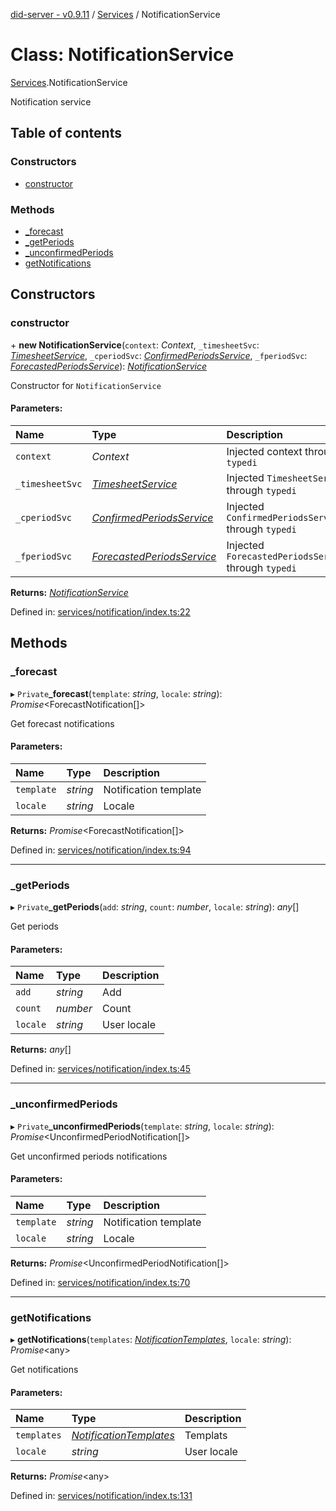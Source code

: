 [did-server - v0.9.11](../README.md) / [Services](../modules/services.md) / NotificationService

# Class: NotificationService

[Services](../modules/services.md).NotificationService

Notification service

## Table of contents

### Constructors

- [constructor](services.notificationservice.md#constructor)

### Methods

- [\_forecast](services.notificationservice.md#_forecast)
- [\_getPeriods](services.notificationservice.md#_getperiods)
- [\_unconfirmedPeriods](services.notificationservice.md#_unconfirmedperiods)
- [getNotifications](services.notificationservice.md#getnotifications)

## Constructors

### constructor

\+ **new NotificationService**(`context`: *Context*, `_timesheetSvc`: [*TimesheetService*](services.timesheetservice.md), `_cperiodSvc`: [*ConfirmedPeriodsService*](services.confirmedperiodsservice.md), `_fperiodSvc`: [*ForecastedPeriodsService*](services.forecastedperiodsservice.md)): [*NotificationService*](services.notificationservice.md)

Constructor for `NotificationService`

#### Parameters:

Name | Type | Description |
:------ | :------ | :------ |
`context` | *Context* | Injected context through `typedi`   |
`_timesheetSvc` | [*TimesheetService*](services.timesheetservice.md) | Injected `TimesheetService` through `typedi`   |
`_cperiodSvc` | [*ConfirmedPeriodsService*](services.confirmedperiodsservice.md) | Injected `ConfirmedPeriodsService` through `typedi`   |
`_fperiodSvc` | [*ForecastedPeriodsService*](services.forecastedperiodsservice.md) | Injected `ForecastedPeriodsService` through `typedi`    |

**Returns:** [*NotificationService*](services.notificationservice.md)

Defined in: [services/notification/index.ts:22](https://github.com/Puzzlepart/did/blob/dev/server/services/notification/index.ts#L22)

## Methods

### \_forecast

▸ `Private`**_forecast**(`template`: *string*, `locale`: *string*): *Promise*<ForecastNotification[]\>

Get forecast notifications

#### Parameters:

Name | Type | Description |
:------ | :------ | :------ |
`template` | *string* | Notification template   |
`locale` | *string* | Locale    |

**Returns:** *Promise*<ForecastNotification[]\>

Defined in: [services/notification/index.ts:94](https://github.com/Puzzlepart/did/blob/dev/server/services/notification/index.ts#L94)

___

### \_getPeriods

▸ `Private`**_getPeriods**(`add`: *string*, `count`: *number*, `locale`: *string*): *any*[]

Get periods

#### Parameters:

Name | Type | Description |
:------ | :------ | :------ |
`add` | *string* | Add   |
`count` | *number* | Count   |
`locale` | *string* | User locale    |

**Returns:** *any*[]

Defined in: [services/notification/index.ts:45](https://github.com/Puzzlepart/did/blob/dev/server/services/notification/index.ts#L45)

___

### \_unconfirmedPeriods

▸ `Private`**_unconfirmedPeriods**(`template`: *string*, `locale`: *string*): *Promise*<UnconfirmedPeriodNotification[]\>

Get unconfirmed periods notifications

#### Parameters:

Name | Type | Description |
:------ | :------ | :------ |
`template` | *string* | Notification template   |
`locale` | *string* | Locale    |

**Returns:** *Promise*<UnconfirmedPeriodNotification[]\>

Defined in: [services/notification/index.ts:70](https://github.com/Puzzlepart/did/blob/dev/server/services/notification/index.ts#L70)

___

### getNotifications

▸ **getNotifications**(`templates`: [*NotificationTemplates*](graphql.notificationtemplates.md), `locale`: *string*): *Promise*<any\>

Get notifications

#### Parameters:

Name | Type | Description |
:------ | :------ | :------ |
`templates` | [*NotificationTemplates*](graphql.notificationtemplates.md) | Templats   |
`locale` | *string* | User locale    |

**Returns:** *Promise*<any\>

Defined in: [services/notification/index.ts:131](https://github.com/Puzzlepart/did/blob/dev/server/services/notification/index.ts#L131)
